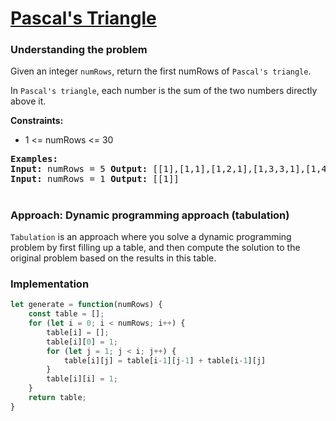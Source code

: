 # [ Pascal's Triangle](https://leetcode.com/problems/pascals-triangle/)

### Understanding the problem
Given an integer `numRows`, return the first numRows of `Pascal's triangle`.

In `Pascal's triangle`, each number is the sum of the two numbers directly above it.

<b>Constraints:</b>

- 1 <= numRows <= 30

<pre>
<b>Examples:</b>
<b>Input:</b> numRows = 5 <b>Output:</b> [[1],[1,1],[1,2,1],[1,3,3,1],[1,4,6,4,1]]
<b>Input:</b> numRows = 1 <b>Output:</b> [[1]]
</pre>

#
### Approach: Dynamic programming approach (tabulation)
`Tabulation` is an approach where you solve a dynamic programming problem by first filling up a table, and then compute the solution to the original problem based on the results in this table.

### Implementation
```js
let generate = function(numRows) {
    const table = [];
    for (let i = 0; i < numRows; i++) {
        table[i] = [];
        table[i][0] = 1;
        for (let j = 1; j < i; j++) {
            table[i][j] = table[i-1][j-1] + table[i-1][j]
        }
        table[i][i] = 1;
    }
    return table;
}
```
